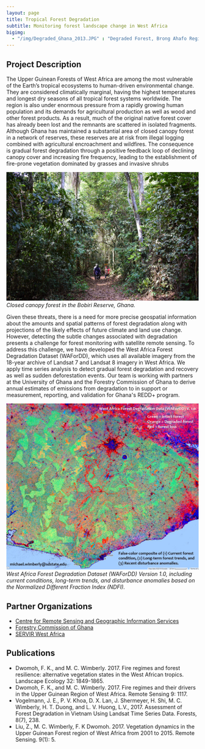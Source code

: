 ```yaml
---
layout: page
title: Tropical Forest Degradation
subtitle: Monitoring forest landscape change in West Africa
bigimg: 
  - "/img/Degraded_Ghana_2013.JPG" : "Degraded Forest, Brong Ahafo Region of Ghana"
---
```


## Project Description

The Upper Guinean Forests of West Africa are among the most vulnerable of the Earth’s tropical ecosystems to human-driven environmental change. They are considered climatically marginal, having the highest temperatures and longest dry seasons of all tropical forest systems worldwide. The region is also under enormous pressure from a rapidly growing human population and its demands for agricultural production as well as wood and other forest products. As a result, much of the original native forest cover has already been lost and the remnants are scattered in isolated fragments. Although Ghana has maintained a substantial area of closed canopy forest in a network of reserves, these reserves are at risk from illegal logging combined with agricultural encroachment and wildfires. The consequence is gradual forest degradation through a positive feedback loop of declining canopy cover and increasing fire frequency, leading to the establishment of fire-prone vegetation dominated by grasses and invasive shrubs

![UG Forest Photo](/img/Bobiri_forest.JPG)<br/>
*Closed canopy forest in the Bobiri Reserve, Ghana.*

Given these threats, there is a need for more precise geospatial information about the amounts and spatial patterns of forest degradation along with projections of the likely effects of future climate and land use change. However, detecting the subtle changes associated with degradation presents a challenge for forest monitoring with satellite remote sensing. To address this challenge, we have developed the West Africa Forest Degradation Dataset (WAForDD), which uses all available imagery from the 18-year archive of Landsat 7 and Landsat 8 imagery in West Africa. We apply time series analysis to detect gradual forest degradation and recovery as well as sudden deforestation events. Our team is working with partners at the University of Ghana and the Forestry Commission of Ghana to derive annual estimates of emissions from degradation to in support or measurement, reporting, and validation for Ghana's REDD+ program.

![WAForDD Map](/img/WAForDD_map.jpg)<br/>
*West Africa Forest Degradation Dataset (WAForDD) Version 1.0, including current conditions, long-term trends, and disturbance anomalies based on the Normalized Different Fraction Index (NDFI).*

## Partner Organizations

* [Centre for Remote Sensing and Geographic Information Services](http://www.cersgis.org/)
* [Forestry Commission of Ghana](http://www.fcghana.org/)
* [SERVIR West Africa](https://servirglobal.net/Regions/West-Africa)

## Publications

* Dwomoh, F. K., and M. C. Wimberly. 2017. Fire regimes and forest resilience: alternative vegetation states in the West African tropics. Landscape Ecology 32: 1849-1865.
* Dwomoh, F. K., and M. C. Wimberly. 2017. Fire regimes and their drivers in the Upper Guinean Region of West Africa. Remote Sensing 9: 1117.
* Vogelmann, J. E., P. V. Khoa, D. X. Lan, J. Shermeyer, H. Shi, M. C. Wimberly, H. T. Duong, and L. V. Huong, L.V., 2017. Assessment of Forest Degradation in Vietnam Using Landsat Time Series Data. Forests, 8(7), 238.
* Liu, Z., M. C. Wimberly, F. K Dwomoh. 2017. Vegetation dynamics in the Upper Guinean Forest region of West Africa from 2001 to 2015. Remote Sensing. 9(1): 5. 

